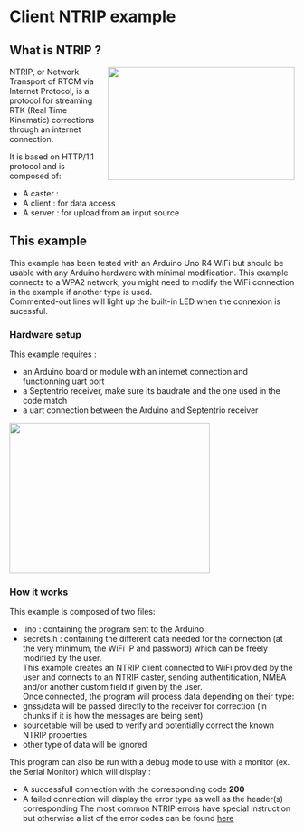 # Client NTRIP example #

## What is NTRIP ? ##
<img align=right src="https://github.com/septentrio-gnss/Septentrio_Arduino_library/tree/ntripBranch/images/NTRIP_diagram.png" width=330 height=200/>
NTRIP, or Network Transport of RTCM via Internet Protocol, is a protocol for streaming RTK (Real Time Kinematic) corrections through an internet connection. <br>

It is based on HTTP/1.1 protocol and is composed of:
* A caster : 
* A client : for data access
* A server : for upload from an input source

## This example ##

This example has been tested with an Arduino Uno R4 WiFi but should be usable with any Arduino hardware with minimal modification. This example connects to a WPA2 network, you might need to modify the WiFi connection in the example if another type is used.  
Commented-out lines will light up the built-in LED when the connexion is sucessful.

### Hardware setup ###

This example requires : 
* an Arduino board or module with an internet connection and functionning uart port
* a Septentrio receiver, make sure its baudrate and the one used in the code match
* a uart connection between the Arduino and Septentrio receiver 

<img align=center src="https://github.com/septentrio-gnss/Septentrio_Arduino_library/tree/ntripBranch/images/hardware_setup.jpg" width=354 height=266/>

### How it works ###
This example is composed of two files:
* .ino : containing the program sent to the Arduino
* secrets.h : containing the different data needed for the connection (at the very minimum, the WiFi IP and password) which can be freely modified by the user.  
This example creates an NTRIP client connected to WiFi provided by the user and connects to an NTRIP caster, sending authentification, NMEA and/or another custom field if given by the user.  
Once connected, the program will process data depending on their type:
* gnss/data will be passed directly to the receiver for correction (in chunks if it is how the messages are being sent)
* sourcetable will be used to verify and potentially correct the known NTRIP properties
* other type of data will be ignored 

This program can also be run with a debug mode to use with a monitor (ex. the Serial Monitor) which will display : 
* A successfull connection with the corresponding code **200**
* A failed connection will display the error type as well as the header(s) corresponding
The most common NTRIP errors have special instruction but otherwise a list of the error codes can be found [here](https://receiverhelp.trimble.com/r750-gnss/ioConfig.html)

